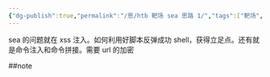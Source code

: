 ```yaml
---
{"dg-publish":true,"permalink":"/思/htb 靶场 sea 思路 1/","tags":["靶场","hackthebox","oscp"]}
---
```



sea 的问题就在 xss 注入。如何利用好脚本反弹成功 shell，获得立足点。还有就是命令注入和命令拼接。需要 url 的加密

##note

